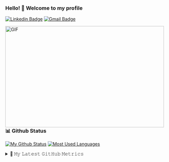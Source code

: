 ### Hello! 👋 Welcome to my profile

[![Linkedin Badge](https://img.shields.io/badge/-LinkedIn-blue?style=flat-square&logo=Linkedin&logoColor=white&link=https://www.linkedin.com/in/RodrigoWaters/)](https://www.linkedin.com/in/RodrigoWaters/)
[![Gmail Badge](https://img.shields.io/badge/-Gmail-c14438?style=flat-square&logo=Gmail&logoColor=white&link=mailto:rdrgwtrs@gmail.com)](mailto:rdrgwtrs@gmail.com)

<img align="left" alt="GIF" src="https://github.com/abhisheknaiidu/abhisheknaiidu/raw/master/code.gif?raw=true" width="500" height="320" />

<br/><br/><br/><br/><br/><br/><br/><br/><br/><br/><br/><br/><br/>


### 📊 Github Status
[![My Github Status](https://github-readme-stats.vercel.app/api?username=rodrigowaters&count_private=true&show_icons=true&line_height=27)](https://github.com/RodrigoWaters)
[![Most Used Languages](https://github-readme-stats.vercel.app/api/top-langs?username=RodrigoWaters&show_icons=true&locale=en&layout=compact)](https://github.com/RodrigoWaters)

<details>
  <summary>🔔 𝙼𝚢 𝙻𝚊𝚝𝚎𝚜𝚝 𝙶𝚒𝚝𝙷𝚞𝚋 𝙼𝚎𝚝𝚛𝚒𝚌𝚜</summary>
  ![Metrics](https://metrics.lecoq.io/rodrigowaters?template=classic&followup=1&followup.sections=repositories&config.timezone=America%2FBelem)
</details>
